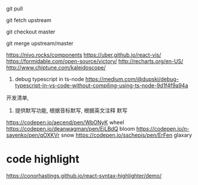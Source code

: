 
git pull

git fetch upstream

git checkout master


git merge upstream/master


https://nivo.rocks/components
https://uber.github.io/react-vis/
https://formidable.com/open-source/victory/
http://recharts.org/en-US/
http://www.chiptune.com/kaleidoscope/



1. debug typescript in ts-node
https://medium.com/@dupski/debug-typescript-in-vs-code-without-compiling-using-ts-node-9d1f4f9a94a  




 开发清单,

 1) 提供默写功能, 根据音标默写,  根据英文注释 默写
 
https://codepen.io/aecend/pen/WbONyK  wheel
https://codepen.io/deanwagman/pen/EjLBdQ bloom
https://codepen.io/n-sayenko/pen/qOXKVr  snow
https://codepen.io/sschepis/pen/ErFen glaxary 


 
 # code highlight
 https://conorhastings.github.io/react-syntax-highlighter/demo/   